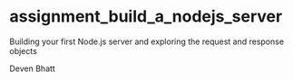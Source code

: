 # assignment_build_a_nodejs_server
Building your first Node.js server and exploring the request and response objects

Deven Bhatt

